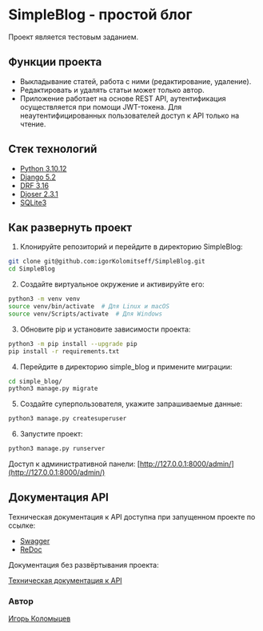 # SimpleBlog - простой блог

Проект является тестовым заданием.

## Функции проекта

* Выкладывание статей, работа с ними (редактирование, удаление).
* Редактировать и удалять статьи может только автор.
* Приложение работает на основе REST API, аутентификация осуществляется при 
помощи JWT-токена. Для неаутентифицированных пользователей доступ к API только 
на чтение.

## Стек технологий
* [Python 3.10.12](https://www.python.org/)
* [Django 5.2](https://www.djangoproject.com/)
* [DRF 3.16](https://www.django-rest-framework.org/)
* [Djoser 2.3.1](https://djoser.readthedocs.io/en/latest/getting_started.html)
* [SQLite3](https://www.sqlite.org/)

## Как развернуть проект
1. Клонируйте репозиторий и перейдите в директорию SimpleBlog:
```bash
git clone git@github.com:igorKolomitseff/SimpleBlog.git
cd SimpleBlog
```

2. Создайте виртуальное окружение и активируйте его:
```bash
python3 -m venv venv
source venv/bin/activate  # Для Linux и macOS
source venv/Scripts/activate  # Для Windows
```

3. Обновите pip и установите зависимости проекта:
```bash
python3 -m pip install --upgrade pip
pip install -r requirements.txt
```

4. Перейдите в директорию simple_blog и примените миграции:
```bash
cd simple_blog/
python3 manage.py migrate
```

5. Создайте суперпользователя, укажите запрашиваемые данные:
```bash
python3 manage.py createsuperuser
```

6. Запустите проект:
```bash
python3 manage.py runserver
```

Доступ к административной панели: [http://127.0.0.1:8000/admin/](http://127.0.0.1:8000/admin/)

## Документация API

Техническая документация к API доступна при запущенном проекте по ссылке:
* [Swagger](http://127.0.0.1:8000/api/schema/swagger-ui/)
* [ReDoc](http://127.0.0.1:8000/api/schema/redoc/)

Документация без развёртывания проекта:

[Техническая документация к API](https://github.com/igorKolomitseff/SimpleBlog/blob/main/docs/openapi.yaml)

### Автор

[Игорь Коломыцев](https://github.com/igorKolomitseff)